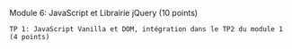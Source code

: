 Module 6: JavaScript et Librairie jQuery (10 points)

    TP 1: JavaScript Vanilla et DOM, intégration dans le TP2 du module 1 (4 points)
   